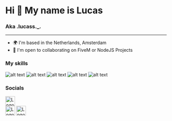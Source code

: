 # Hi 👋 My name is Lucas

### Aka .lucass._.

***

- 🌍 I'm based in the Netherlands, Amsterdam
- 🤝 I'm open to collaborating on FiveM or NodeJS Projects

### My skills
![alt text](https://i.imgur.com/kkRcPe6.png) ![alt text](https://i.imgur.com/0iHxfNm.png) ![alt text](https://i.imgur.com/9G2vx4C.png) ![alt text](https://i.imgur.com/qpC2o9t.png) ![alt text](https://i.imgur.com/45tJuQQ.png)


### Socials

[<img src="https://seeklogo.com/images/D/discord-logo-7A1EC3216C-seeklogo.com.png" alt="Logo" width="30px" height="30px">](https://discordapp.com/users/690879933764993035)                                                                         
[<img src="https://seeklogo.com/images/D/discord-logo-7A1EC3216C-seeklogo.com.png" alt="Logo" width="30px" height="30px">](https://discordapp.com/users/690879933764993035)                                                                         [<img src="https://raw.githubusercontent.com/danielcranney/readme-generator/main/public/icons/socials/github-dark.svg" alt="Logo" width="30px" height="30px">](https://github.com/Lucass-io)
